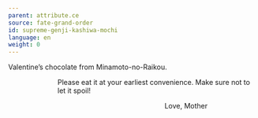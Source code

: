 ```yaml
---
parent: attribute.ce
source: fate-grand-order
id: supreme-genji-kashiwa-mochi
language: en
weight: 0
---
```


Valentine’s chocolate from Minamoto-no-Raikou.

<div style="margin-left:100px;">Please eat it at your earliest convenience. Make sure not to let it spoil!</div>

<span style="float:right;margin-right:100px;">Love, Mother</span><br />
